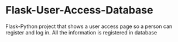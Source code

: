 # Flask-User-Access-Database
Flask-Python project that shows a user access page so a person can register and log in. All the information is registered in database
